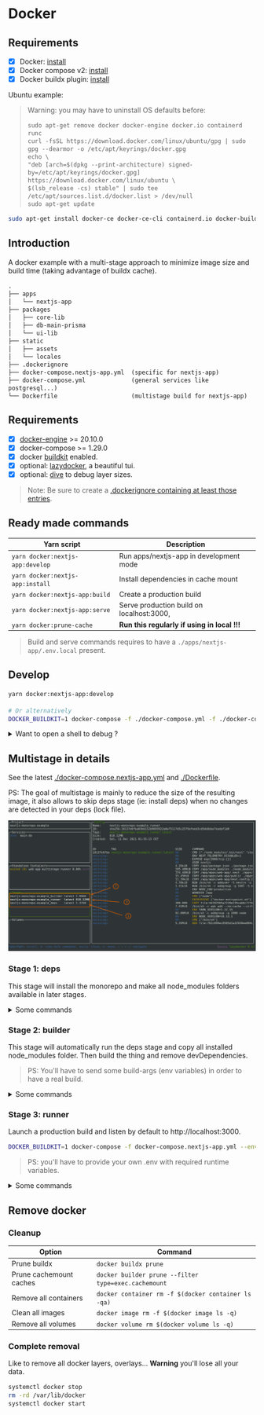 # Docker

## Requirements

- [x] Docker: [install](https://docs.docker.com/get-docker/)
- [x] Docker compose v2: [install](https://docs.docker.com/compose/install/)
- [x] Docker buildx plugin: [install](https://docs.docker.com/build/install-buildx/)

Ubuntu example:

> Warning: you may have to uninstall OS defaults before:
>
> ```
> sudo apt-get remove docker docker-engine docker.io containerd runc
> curl -fsSL https://download.docker.com/linux/ubuntu/gpg | sudo gpg --dearmor -o /etc/apt/keyrings/docker.gpg
> echo \
> "deb [arch=$(dpkg --print-architecture) signed-by=/etc/apt/keyrings/docker.gpg] https://download.docker.com/linux/ubuntu \
> $(lsb_release -cs) stable" | sudo tee /etc/apt/sources.list.d/docker.list > /dev/null
> sudo apt-get update
> ```

```bash
sudo apt-get install docker-ce docker-ce-cli containerd.io docker-buildx-plugin docker-compose-plugin
```

## Introduction

A docker example with a multi-stage approach to minimize image size
and build time (taking advantage of buildx cache).

```
.
├── apps
│   └── nextjs-app
├── packages
│   ├── core-lib
│   ├── db-main-prisma
│   └── ui-lib
├── static
│   ├── assets
│   └── locales
├── .dockerignore
├── docker-compose.nextjs-app.yml  (specific for nextjs-app)
├── docker-compose.yml             (general services like postgresql...)
└── Dockerfile                     (multistage build for nextjs-app)
```

## Requirements

- [x] [docker-engine](https://docs.docker.com/get-docker) >= 20.10.0
- [x] docker-compose >= 1.29.0
- [x] docker [buildkit](https://docs.docker.com/develop/develop-images/build_enhancements) enabled.
- [x] optional: [lazydocker](https://github.com/jesseduffield/lazydocker), a beautiful tui.
- [x] optional: [dive](https://github.com/wagoodman/dive) to debug layer sizes.

> Note: Be sure to create a [.dockerignore containing at least those entries](https://github.com/belgattitude/nextjs-monorepo-example/blob/main/.dockerignore).

## Ready made commands

| Yarn script                      | Description                                  |
| -------------------------------- | -------------------------------------------- |
| `yarn docker:nextjs-app:develop` | Run apps/nextjs-app in development mode      |
| `yarn docker:nextjs-app:install` | Install dependencies in cache mount          |
| `yarn docker:nextjs-app:build`   | Create a production build                    |
| `yarn docker:nextjs-app:serve`   | Serve production build on localhost:3000,    |
| `yarn docker:prune-cache`        | **Run this regularly if using in local !!!** |

> Build and serve commands requires to have a `./apps/nextjs-app/.env.local` present.

## Develop

```bash
yarn docker:nextjs-app:develop

# Or alternatively
DOCKER_BUILDKIT=1 docker-compose -f ./docker-compose.yml -f ./docker-compose.nextjs-app.yml up develop main-db
```

<details>
  <summary>Want to open a shell to debug ?</summary>
    
  ```bash
  DOCKER_BUILDKIT=1 docker-compose -f ./docker-compose.nextjs-app.yml run --rm develop sh
  ```
  
</details>

## Multistage in details

See the latest [./docker-compose.nextjs-app.yml](https://github.com/belgattitude/nextjs-monorepo-example/blob/main/docker-compose.nextjs-app.yml)
and [./Dockerfile](https://github.com/belgattitude/nextjs-monorepo-example/blob/main/docker-compose.nextjs-app.yml).

PS: The goal of multistage is mainly to reduce the size of the resulting image, it also allows to skip deps stage (ie: install deps) when no changes are detected in your deps (lock file).

![Lazydocker multistage sizes](multistage-size.png)

### Stage 1: deps

This stage will install the monorepo and make all node_modules folders available in later
stages.

<details>
  <summary>Some commands</summary>
   
  To build it independently
    
  ```bash
  DOCKER_BUILDKIT=1 docker-compose -f docker-compose.nextjs-app.yml build --progress=tty deps
  # docker buildx bake -f docker-compose.nextjs-app.yml --progress=tty deps
  ```
    
  To force a rebuild
    
  ```bash
  DOCKER_BUILDKIT=1 docker-compose -f docker-compose.nextjs-app.yml build --no-cache --force-rm --progress=tty deps
  ```
    
  Want to open a shell into it ?
    
  ```bash
  DOCKER_BUILDKIT=1 docker-compose -f docker-compose.nextjs-app.yml run --rm deps sh
  ```

</details>

### Stage 2: builder

This stage will automatically run the deps stage and copy all installed node_modules folder.
Then build the thing and remove devDependencies.

> PS: You'll have to send some build-args (env variables) in order to have a real build.

<details>
  <summary>Some commands</summary>
  To build it independently
  
  ```bash
  DOCKER_BUILDKIT=1 docker-compose -f docker-compose.nextjs-app.yml build --progress=tty builder
  # docker buildx bake -f docker-compose.nextjs-app.yml --progress=tty builder
  ```
  
  To force a rebuild
  
  ```bash
  DOCKER_BUILDKIT=1 docker-compose -f docker-compose.nextjs-app.yml build --no-cache --force-rm --progress=tty builder
  ```
  
  Want to open a shell into it ?
  
  ```bash
  DOCKER_BUILDKIT=1 docker-compose -f docker-compose.nextjs-app.yml run --rm builder sh
  ```

</details>

### Stage 3: runner

Launch a production build and listen by default to http://localhost:3000.

```bash
DOCKER_BUILDKIT=1 docker-compose -f docker-compose.nextjs-app.yml --env-file .env.secret up runner
```

> PS: you'll have to provide your own .env with required runtime variables.

<details>
  <summary>Some commands</summary>
  To build it independently
  
  ```bash
  DOCKER_BUILDKIT=1 docker-compose -f docker-compose.nextjs-app.yml build --progress=tty runner
  # docker buildx bake -f docker-compose.nextjs-app.yml --progress=tty runner
  ```
  
  To force a rebuild
  
  ```bash
  DOCKER_BUILDKIT=1 docker-compose -f docker-compose.nextjs-app.yml build --no-cache --force-rm --progress=tty runner
  ```
  
  Want to open a shell into it ?
  
  ```bash
  DOCKER_BUILDKIT=1 docker-compose -f docker-compose.nextjs-app.yml run --rm runner sh
  ```
  
</details>

## Remove docker

### Cleanup

| Option                  | Command                                              |
| ----------------------- | ---------------------------------------------------- |
| Prune buildx            | `docker buildx prune`                                |
| Prune cachemount caches | `docker builder prune --filter type=exec.cachemount` |
| Remove all containers   | `docker container rm -f $(docker container ls -qa)`  |
| Clean all images        | `docker image rm -f $(docker image ls -q)`           |
| Remove all volumes      | `docker volume rm $(docker volume ls -q)`            |

### Complete removal

Like to remove all docker layers, overlays... **Warning** you'll lose all your data.

```bash
systemctl docker stop
rm -rd /var/lib/docker
systemctl docker start
```
